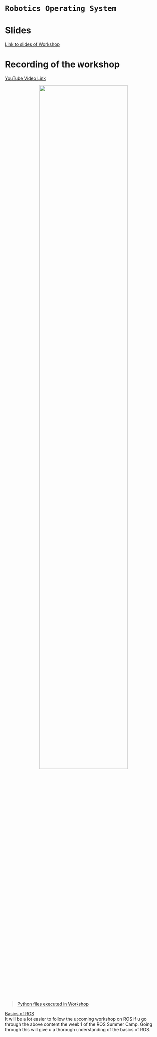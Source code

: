 # ```Robotics Operating System```

# Slides

[Link to slides of Workshop](./ROS_slides.pdf)

# Recording of the workshop

[YouTube Video Link](https://youtu.be/gezxwzKALzw)

<p align='center'>
<a href="https://www.youtube.com/watch?v=gezxwzKALzw"> <img src="https://i.ytimg.com/vi/gezxwzKALzw/maxresdefault.jpg" width="75%"></a>
</p>

> [Python files executed in Workshop](./code)

[Basics of ROS](https://github.com/Robotics-Club-IIT-BHU/ROS-Specialization-22/tree/main/week1)
<br>
It will be a lot easier to follow the upcoming workshop on ROS if u go through the above content the week 1 of the ROS Summer Camp. Going through this will give u a thorough understanding of the basics of ROS.

